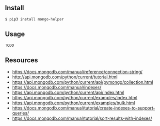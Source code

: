 ## Install

```
$ pip3 install mongo-helper
```

## Usage

```
TODO
```

## Resources

- <https://docs.mongodb.com/manual/reference/connection-string/>
- <http://api.mongodb.com/python/current/tutorial.html>
- <https://api.mongodb.com/python/current/api/pymongo/collection.html>
- <https://docs.mongodb.com/manual/indexes/>
- <https://api.mongodb.com/python/current/api/index.html>
- <https://api.mongodb.com/python/current/examples/index.html>
- <https://api.mongodb.com/python/current/examples/bulk.html>
- <https://docs.mongodb.com/manual/tutorial/create-indexes-to-support-queries/>
- <https://docs.mongodb.com/manual/tutorial/sort-results-with-indexes/>
